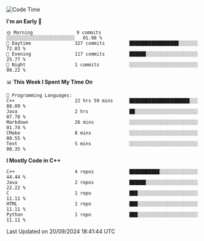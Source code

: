<!--START_SECTION:waka-->
![Code Time](http://img.shields.io/badge/Code%20Time-44%20hrs%2032%20mins-blue)

**I'm an Early 🐤** 

```text
🌞 Morning                9 commits           ░░░░░░░░░░░░░░░░░░░░░░░░░   01.98 % 
🌆 Daytime                327 commits         ██████████████████░░░░░░░   72.03 % 
🌃 Evening                117 commits         ██████░░░░░░░░░░░░░░░░░░░   25.77 % 
🌙 Night                  1 commits           ░░░░░░░░░░░░░░░░░░░░░░░░░   00.22 % 
```


📊 **This Week I Spent My Time On** 

```text
💬 Programming Languages: 
C++                      22 hrs 59 mins      ██████████████████████░░░   88.89 % 
Java                     2 hrs               ██░░░░░░░░░░░░░░░░░░░░░░░   07.78 % 
Markdown                 26 mins             ░░░░░░░░░░░░░░░░░░░░░░░░░   01.74 % 
CMake                    8 mins              ░░░░░░░░░░░░░░░░░░░░░░░░░   00.55 % 
Text                     5 mins              ░░░░░░░░░░░░░░░░░░░░░░░░░   00.35 % 
```

**I Mostly Code in C++** 

```text
C++                      4 repos             ███████████░░░░░░░░░░░░░░   44.44 % 
Java                     2 repos             ██████░░░░░░░░░░░░░░░░░░░   22.22 % 
C                        1 repo              ███░░░░░░░░░░░░░░░░░░░░░░   11.11 % 
HTML                     1 repo              ███░░░░░░░░░░░░░░░░░░░░░░   11.11 % 
Python                   1 repo              ███░░░░░░░░░░░░░░░░░░░░░░   11.11 % 
```




 Last Updated on 20/09/2024 18:41:44 UTC
<!--END_SECTION:waka-->
